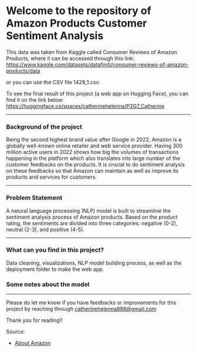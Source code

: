 # Welcome to the repository of Amazon Products Customer Sentiment Analysis

This data was taken from Kaggle called Consumer Reviews of Amazon Products, where it can be accessed through this link:
https://www.kaggle.com/datasets/datafiniti/consumer-reviews-of-amazon-products/data

or you can use the CSV file 1429_1.csv.

To see the final result of this project (a web app on Hugging Face), you can find it on the link below:
https://huggingface.co/spaces/catherinehelenna/P2G7_Catherine

----------------------------------------------------------------------------------------------------------
### Background of the project

Being the second highest brand value after Google in 2022, Amazon is a globally well-known online retailer and web service provider. Having 300 million active users in 2022 shows how big the volumes of transactions happening in the platform which also translates into large number of the customer feedbacks on the products. It is crucial to do sentiment analysis on these feedbacks so that Amazon can maintain as well as improve its products and services for customers.

----------------------------------------------------------------------------------------------------------
### Problem Statement

A natural language processing (NLP) model is built to streamline the sentiment analysis process of Amazon products. Based on the product rating, the sentiments are divided into three categories: negative (0-2), neutral (2-3), and positive (4-5).

----------------------------------------------------------------------------------------------------------
### What can you find in this project?

Data cleaning, visualizations, NLP model building process, as well as the deployment folder to make the web app.

### Some notes about the model

----------------------------------------------------------------------------------------------------------
Please do let me know if you have feedbacks or improvements for this project by reaching through catherinehelenna888@gmail.com

Thank you for reading!!

Source:
- [About Amazon](https://www.investing.com/academy/statistics/amazon-facts/#:~:text=Amazon%20is%20worth%20over%20%241.105,visit%20Amazon.com%20every%20month.) 



